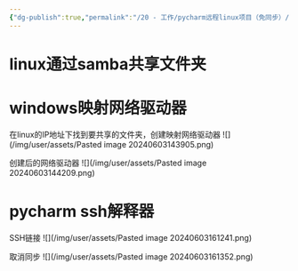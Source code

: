 ```yaml
---
{"dg-publish":true,"permalink":"/20 - 工作/pycharm远程linux项目（免同步）/"}
---
```




# linux通过samba共享文件夹

# windows映射网络驱动器

在linux的IP地址下找到要共享的文件夹，创建映射网络驱动器
![](/img/user/assets/Pasted image 20240603143905.png)

创建后的网络驱动器
![](/img/user/assets/Pasted image 20240603144209.png)


# pycharm ssh解释器

SSH链接
![](/img/user/assets/Pasted image 20240603161241.png)

取消同步
![](/img/user/assets/Pasted image 20240603161352.png)